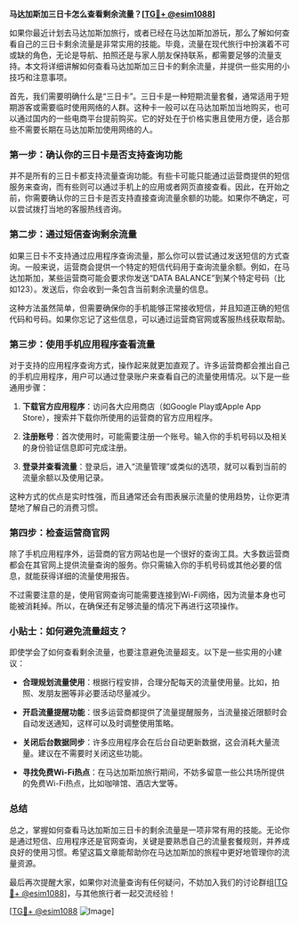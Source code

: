 **马达加斯加三日卡怎么查看剩余流量？[[TG💪+ @esim1088](https://t.me/s/esim1088)]**

如果你最近计划去马达加斯加旅行，或者已经在马达加斯加游玩，那么了解如何查看自己的三日卡剩余流量是非常实用的技能。毕竟，流量在现代旅行中扮演着不可或缺的角色，无论是导航、拍照还是与家人朋友保持联系，都需要足够的流量支持。本文将详细讲解如何查看马达加斯加三日卡的剩余流量，并提供一些实用的小技巧和注意事项。

首先，我们需要明确什么是“三日卡”。三日卡是一种短期流量套餐，通常适用于短期游客或需要临时使用网络的人群。这种卡一般可以在马达加斯加当地购买，也可以通过国内的一些电商平台提前购买。它的好处在于价格实惠且使用方便，适合那些不需要长期在马达加斯加使用网络的人。

### **第一步：确认你的三日卡是否支持查询功能**

并不是所有的三日卡都支持流量查询功能。有些卡可能只能通过运营商提供的短信服务来查询，而有些则可以通过手机上的应用或者网页直接查看。因此，在开始之前，你需要确认你的三日卡是否支持直接查询流量余额的功能。如果你不确定，可以尝试拨打当地的客服热线咨询。

### **第二步：通过短信查询剩余流量**

如果三日卡不支持通过应用程序查询流量，那么你可以尝试通过发送短信的方式查询。一般来说，运营商会提供一个特定的短信代码用于查询流量余额。例如，在马达加斯加，某些运营商可能会要求你发送“DATA BALANCE”到某个特定号码（比如123）。发送后，你会收到一条包含当前剩余流量的信息。

这种方法虽然简单，但需要确保你的手机能够正常接收短信，并且知道正确的短信代码和号码。如果你忘记了这些信息，可以通过运营商官网或客服热线获取帮助。

### **第三步：使用手机应用程序查看流量**

对于支持的应用程序查询方式，操作起来就更加直观了。许多运营商都会推出自己的手机应用程序，用户可以通过登录账户来查看自己的流量使用情况。以下是一些通用步骤：

1. **下载官方应用程序**：访问各大应用商店（如Google Play或Apple App Store），搜索并下载你所使用的运营商的官方应用程序。
   
2. **注册账号**：首次使用时，可能需要注册一个账号。输入你的手机号码以及相关的身份验证信息即可完成注册。

3. **登录并查看流量**：登录后，进入“流量管理”或类似的选项，就可以看到当前的流量余额以及使用记录。

这种方式的优点是实时性强，而且通常还会有图表展示流量的使用趋势，让你更清楚地了解自己的消费习惯。

### **第四步：检查运营商官网**

除了手机应用程序外，运营商的官方网站也是一个很好的查询工具。大多数运营商都会在其官网上提供流量查询的服务。你只需输入你的手机号码或其他必要的信息，就能获得详细的流量使用报告。

不过需要注意的是，使用官网查询可能需要连接到Wi-Fi网络，因为流量本身也可能被消耗掉。所以，在确保还有足够流量的情况下再进行这项操作。

### **小贴士：如何避免流量超支？**

即使学会了如何查看剩余流量，也要注意避免流量超支。以下是一些实用的小建议：

- **合理规划流量使用**：根据行程安排，合理分配每天的流量使用量。比如，拍照、发朋友圈等非必要活动尽量减少。
  
- **开启流量提醒功能**：很多运营商都提供了流量提醒服务，当流量接近限额时会自动发送通知，这样可以及时调整使用策略。

- **关闭后台数据同步**：许多应用程序会在后台自动更新数据，这会消耗大量流量。建议在不需要时关闭这些功能。

- **寻找免费Wi-Fi热点**：在马达加斯加旅行期间，不妨多留意一些公共场所提供的免费Wi-Fi热点，比如咖啡馆、酒店大堂等。

### **总结**

总之，掌握如何查看马达加斯加三日卡的剩余流量是一项非常有用的技能。无论你是通过短信、应用程序还是官网查询，关键是要熟悉自己的流量套餐规则，并养成良好的使用习惯。希望这篇文章能帮助你在马达加斯加的旅程中更好地管理你的流量资源。

最后再次提醒大家，如果你对流量查询有任何疑问，不妨加入我们的讨论群组[[TG💪+ @esim1088](https://t.me/s/esim1088)]，与其他旅行者一起交流经验！

[[TG💪+ @esim1088](https://t.me/s/esim1088) ![Image](https://i.postimg.cc/4NQfJmqS/Snipaste-2025-05-13-00-14-12.png)]